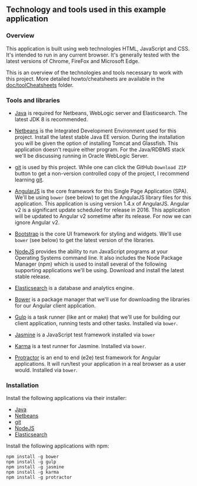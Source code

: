 ## Technology and tools used in this example application

### Overview
This application is built using web technologies HTML, JavaScript and CSS. It's intended to run in any current browser. It's generally tested with the latest versions of Chrome, FireFox and Microsoft Edge. 

This is an overview of the technologies and tools necessary to work with this project. More detailed howto/cheatsheets are available in the [doc/toolCheatsheets](toolCheatsheets) folder.

### Tools and libraries
* [Java](http://oracle.com/technetwork/java/javase/downloads/index.html) is required for Netbeans, WebLogic server and Elasticsearch. The latest JDK 8 is recommended.

* [Netbeans](https://netbeans.org/downloads/) is the Integrated Development Environment used for this project. Install the latest stable Java EE version. During the installation you will be given the option of installing Tomcat and Glassfish. This application doesn't require either program. For the Java/RDBMS stack we'll be discussing running in Oracle WebLogic Server.

* [git](https://git-scm.com/downloads) is used by this project. While one can click the GitHub `Download ZIP` button to get a non-version controlled copy of the project, I recommend learning [git](https://git-scm.com/doc).

* [AngularJS](https://angularjs.org/) is the core framework for this Single Page Application (SPA). We'll be using `bower` (see below) to get the AngularJS library files for this application. 
This application is using version 1.4.x of AngularJS. Angular v2 is a significant update scheduled for release in 2016. This application will be updated to Angular v2 sometime after its release. For now we can ignore Angular v2.

* [Bootstrap](http://getbootstrap.com/)  is the core UI framework for styling and widgets. We'll use `bower` (see below) to get the latest version of the libraries. 

* [NodeJS](https://nodejs.org/) provides the ability to run JavaScript programs at your Operating Systems command line. It also includes the Node Package Manager (npm) which is used to install several of the following supporting applications we'll be using. Download and install the latest stable release.

* [Elasticsearch](https://elastic.co/downloads/elasticsearch) is a database and analytics engine.

* [Bower](http://bower.io/) is a package manager that we'll use for downloading the libraries for our Angular client application.

* [Gulp](http://gulpjs.com/) is a task runner (like ant or make) that we'll use for building our client application, running tests and other tasks. Installed via `bower`.

* [Jasmine](http://jasmine.github.io/) is a JavaScript test framework installed via `bower`

* [Karma](http://karma-runner.github.io/) is a test runner for Jasmine. Installed via `bower`.

* [Protractor](http://protractortest.org/) is an end to end (e2e) test framework for Angular applications. It will run/test your application in a real browser as a user would. Installed via `bower`.

### Installation

Install the following applications via their installer:
* [Java](http://oracle.com/technetwork/java/javase/downloads/index.html)
* [Netbeans](https://netbeans.org/downloads/)
* [git](https://git-scm.com/downloads)
* [NodeJS](https://nodejs.org/)
* [Elasticsearch](https://elastic.co/downloads/elasticsearch)

Install the following applications with npm:
```
npm install -g bower
npm install -g gulp
npm install -g jasmine
npm install -g karma
npm install -g protractor
```
